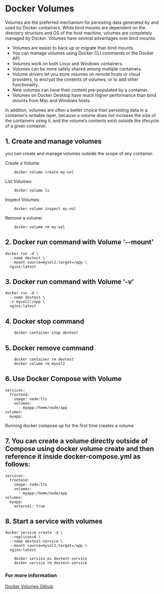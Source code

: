 # Docker Volumes

Volumes are the preferred mechanism for persisting data generated by and used by Docker containers. While bind mounts are dependent on the directory structure and OS of the host machine, volumes are completely managed by Docker. Volumes have several advantages over bind mounts:

- Volumes are easier to back up or migrate than bind mounts.
- You can manage volumes using Docker CLI commands or the Docker API.
- Volumes work on both Linux and Windows containers.
- Volumes can be more safely shared among multiple containers.
- Volume drivers let you store volumes on remote hosts or cloud providers, to encrypt the contents of volumes, or to add other functionality.
- New volumes can have their content pre-populated by a container.
- Volumes on Docker Desktop have much higher performance than bind mounts from Mac and Windows hosts.

In addition, volumes are often a better choice than persisting data in a container’s writable layer, because a volume does not increase the size of the containers using it, and the volume’s contents exist outside the lifecycle of a given container.

## 1. Create and manage volumes
you can create and manage volumes outside the scope of any container.

Create a Volume:

        docker volume create my-vol

List Volumes:

        docker volume ls

Inspect Volumes: 

        docker volume inspect my-vol

Remove a volume: 

        docker volume rm my-vol

## 2. Docker run command with Volume ‘--mount’

```
docker run -d \
  --name devtest \
  --mount source=myvol2,target=/app \
  nginx:latest
```

## 3. Docker run command with Volume ‘-v’

```
docker run -d \
  --name devtest \
  -v myvol2:/app \
  nginx:latest
```

## 4. Docker stop command 
        docker container stop devtest

## 5. Docker remove command 
        docker container rm devtest
        docker volume rm myvol2

## 6. Use Docker Compose with Volume

```
services:
  frontend:
    image: node:lts
    volumes:
      - myapp:/home/node/app
volumes:
  myapp:
```
Running docker compose up for the first time creates a volume

## 7. You can create a volume directly outside of Compose using docker volume create and then reference it inside docker-compose.yml as follows:
```
services:
  frontend:
    image: node:lts
    volumes:
      - myapp:/home/node/app
volumes:
  myapp:
    external: true
```
## 8. Start a service with volumes
```
docker service create -d \
  --replicas=4 \
  --name devtest-service \
  --mount source=myvol2,target=/app \
  nginx:latest
```

        docker service ps devtest-service
        docker service rm devtest-service

### For more information

[Docker Volumes Github](https://docs.docker.com/storage/volumes/)